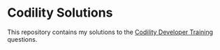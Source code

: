 # Codility Solutions

This repository contains my solutions to the [Codility Developer Training](https://app.codility.com/programmers/lessons/1-iterations/) questions. 
